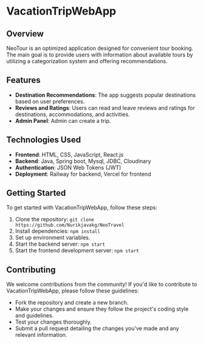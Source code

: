# VacationTripWebApp

## Overview

NeoTour is an optimized application designed for convenient tour booking. The main goal is to provide users with information about available 
tours by utilizing a categorization system and offering recommendations.

## Features


- **Destination Recommendations**: The app suggests popular destinations based on user preferences.
- **Reviews and Ratings**: Users can read and leave reviews and ratings for destinations, accommodations, and activities.
- **Admin Panel**: Admin can create a trip.

## Technologies Used

- **Frontend**: HTML, CSS, JavaScript, React.js
- **Backend**: Java, Spring boot, Mysql, JDBC, Cloudinary
- **Authentication**: JSON Web Tokens (JWT)
- **Deployment**: Railway for backend, Vercel for frontend

## Getting Started

To get started with VacationTripWebApp, follow these steps:

1. Clone the repository: `git clone https://github.com/Nurikjavakg/NeoTravel`
2. Install dependencies: `npm install`
3. Set up environment variables.
4. Start the backend server: `npm start`
5. Start the frontend development server: `npm start`

## Contributing

We welcome contributions from the community! If you'd like to contribute to VacationTripWebApp, please follow these guidelines:

- Fork the repository and create a new branch.
- Make your changes and ensure they follow the project's coding style and guidelines.
- Test your changes thoroughly.
- Submit a pull request detailing the changes you've made and any relevant information.



